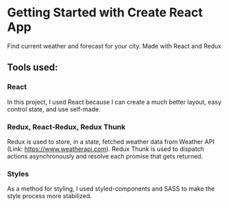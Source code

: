 # Getting Started with Create React App

Find current weather and forecast for your city. Made with React and Redux

## Tools used:
### React 
In this project, I used React because I can create a much better layout, easy control state, and use self-made.

### Redux, React-Redux, Redux Thunk

Redux is used to store, in a state, fetched weather data from Weather API (Link: https://www.weatherapi.com). Redux Thunk is used to dispatch actions asynchronously and resolve each promise that gets returned.

### Styles

As a method for styling, I used styled-components and SASS to make the style process more stabilized.
